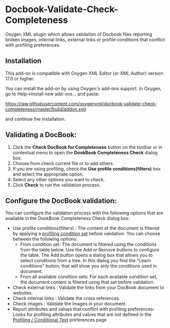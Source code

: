 # Docbook-Validate-Check-Completeness
Oxygen XML plugin which allows validation of Docbook files reporting broken images, internal links, external links or profile conditions that conflict with profiling preferences.

## Installation


This add-on is compatible with Oxygen XML Editor (or XML Author) version 17.0 or higher. 

You can install the add-on by using Oxygen's add-ons support. In Oxygen, go to Help->Install new add-ons... and paste:

https://raw.githubusercontent.com/oxygenxml/docbook-validate-check-completeness/master/build/addon.xml

and continue the installation.


## Validating a DocBook:

1. Click the **Check DocBook for Completeness** button on the toolbar or in contextual menu to open the **DookBook Completeness Check** dialog box.
2. Choose from check current file or to add others.
3. If you are using profiling, check the **Use profile conditions(filters)** box and select the appropriate option.
4. Select any other options you want to check.
5. Click **Check** to run the validation process.

## Configure the DocBook validation:
You can configure the validation process with the following options that are available in the DookBook Completeness Check dialog box:

* Use profile conditions(filters) :
The content of the document is filtered by applying a [profiling condition set](https://www.oxygenxml.com/doc/versions/19.0/ug-author/topics/preferences-profiling-conditions.html#preferences-profiling-conditions) before validation. 
You can choose between the following options:
   + From condition set: The document is filtered using the conditions from the table below. Use the Add or Remove buttons to configure the table. The Add button opens a dialog box that allows you to select conditions from a tree. In this dialog you find the "Learn conditions" button, that will show you only the conditions used in document.
  + From all available condition sets:  For each available condition set, the document content is filtered using that set before validation.
* Check external links : Validate the links from your DocBook document to websites.
* Check internal links : Validate the cross references.
* Check images : Validate the images in your document.
* Report attributes and values that conflict with profiling preferences:
Looks for profiling attributes and values that are not defined in the [Profiling / Conditional Text](https://www.oxygenxml.com/doc/versions/19.0/ug-author/topics/preferences-profiling-conditions.html#preferences-profiling-conditions) preferences page
